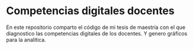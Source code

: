 # Competencias digitales docentes
En este repositorio comparto el código de mi tesis de maestría con el que diagnostico las competencias digitales de los docentes. Y genero gráficos para la analítica.
